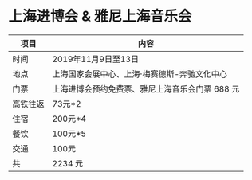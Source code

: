 # 上海进博会 & 雅尼上海音乐会

项目 | 内容
------------ | -------------
时间 | 2019年11月9日至13日
地点 | 上海国家会展中心、上海·梅赛德斯-奔驰文化中心
门票 | 上海进博会预约免费票、雅尼上海音乐会门票 688 元
高铁往返 | 73元*2
住宿 | 200元*4
餐饮 | 100元*5
交通 | 100元
共 | 2234 ‬元
